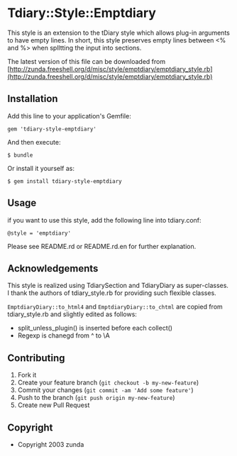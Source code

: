 # Tdiary::Style::Emptdiary

This style is an extension to the tDiary style which allows plug-in
arguments to have empty lines. In short, this style preserves empty
lines between <% and %> when splltting the input into sections.

The latest version of this file can be downloaded from [http://zunda.freeshell.org/d/misc/style/emptdiary/emptdiary_style.rb](http://zunda.freeshell.org/d/misc/style/emptdiary/emptdiary_style.rb)

## Installation

Add this line to your application's Gemfile:

    gem 'tdiary-style-emptdiary'

And then execute:

    $ bundle

Or install it yourself as:

    $ gem install tdiary-style-emptdiary

## Usage

if you want to use this style, add the following line into tdiary.conf:

    @style = 'emptdiary'

Please see  README.rd or README.rd.en for further explanation.

## Acknowledgements

This style is realized using TdiarySection and TdiaryDiary as super-classes. I thank the authors of tdiary\_style.rb for providing such flexible classes.

```EmptdiaryDiary::to_html4``` and ```EmptdiaryDiary::to_chtml``` are copied from tdiary_style.rb and slightly edited as follows:

 * split_unless_plugin() is inserted before each collect()
 * Regexp is chanegd from ^ to \A

## Contributing

1. Fork it
2. Create your feature branch (`git checkout -b my-new-feature`)
3. Commit your changes (`git commit -am 'Add some feature'`)
4. Push to the branch (`git push origin my-new-feature`)
5. Create new Pull Request

## Copyright

 * Copyright 2003 zunda <zunda at freeshell.org>
